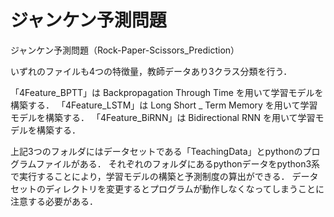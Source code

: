 # ジャンケン予測問題
ジャンケン予測問題（Rock-Paper-Scissors_Prediction）

いずれのファイルも4つの特徴量，教師データあり3クラス分類を行う．

「4Feature_BPTT」は Backpropagation Through Time を用いて学習モデルを構築する．
「4Feature_LSTM」は Long Short _ Term Memory を用いて学習モデルを構築する．
「4Feature_BiRNN」は Bidirectional RNN を用いて学習モデルを構築する．

上記3つのフォルダにはデータセットである「TeachingData」とpythonのプログラムファイルがある．
それぞれのフォルダにあるpythonデータをpython3系で実行することにより，学習モデルの構築と予測制度の算出ができる．
データセットのディレクトリを変更するとプログラムが動作しなくなってしまうことに注意する必要がある．
